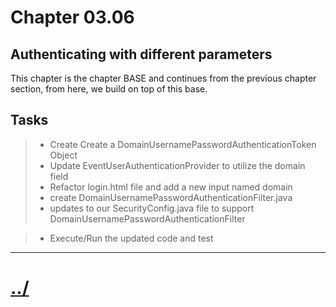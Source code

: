 # Chapter 03.06

## Authenticating with different parameters
This chapter is the chapter BASE and continues from the previous chapter section, from here, we build on top of this base.

## Tasks

> * Create Create a DomainUsernamePasswordAuthenticationToken Object
> * Update EventUserAuthenticationProvider to utilize the domain field
> * Refactor login.html file and add a new input named domain
> * create DomainUsernamePasswordAuthenticationFilter.java
> * updates to our SecurityConfig.java file to support DomainUsernamePasswordAuthenticationFilter

> * Execute/Run the updated code and test


---

# [../](../README.md)
